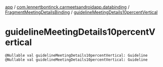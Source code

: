 [app](../../index.md) / [com.lennertbontinck.carmeetsandroidapp.databinding](../index.md) / [FragmentMeetingDetailsBinding](index.md) / [guidelineMeetingDetails10percentVertical](./guideline-meeting-details10percent-vertical.md)

# guidelineMeetingDetails10percentVertical

`@Nullable val guidelineMeetingDetails10percentVertical: Guideline`
`@Nullable val guidelineMeetingDetails10percentVertical: Guideline`